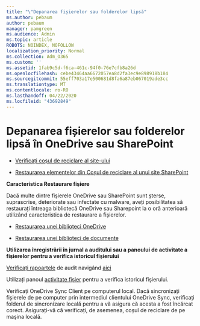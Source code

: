```yaml
---
title: "\"Depanarea fișierelor sau folderelor lipsă"
ms.author: pebaum
author: pebaum
manager: pamgreen
ms.audience: Admin
ms.topic: article
ROBOTS: NOINDEX, NOFOLLOW
localization_priority: Normal
ms.collection: Adm_O365
ms.custom: ''
ms.assetid: 1fab9c5d-f6ca-461c-94f0-76e7cfb8a26d
ms.openlocfilehash: cebe43464aa6672057ea8d2fa3ec9e898918b184
ms.sourcegitcommit: 55eff703a17e500681d8fa6a87eb067019ade3cc
ms.translationtype: MT
ms.contentlocale: ro-RO
ms.lasthandoff: 04/22/2020
ms.locfileid: "43692849"
---
```

# <a name="troubleshooting-missing-files-or-folders-in-onedrive-or-sharepoint"></a>Depanarea fișierelor sau folderelor lipsă în OneDrive sau SharePoint

- [Verificați coșul de reciclare al site-ului](https://support.office.com/article/restore-deleted-items-from-the-site-collection-recycle-bin-5fa924ee-16d7-487b-9a0a-021b9062d14b)

- [Restaurarea elementelor din Coșul de reciclare al unui site SharePoint](https://support.office.com/article/Restore-deleted-files-or-folders-in-OneDrive-949ada80-0026-4db3-a953-c99083e6a84f)



**Caracteristica Restaurare fișiere**

Dacă multe dintre fișierele OneDrive sau SharePoint sunt șterse, suprascrise, deteriorate sau infectate cu malware, aveți posibilitatea să restaurați întreaga bibliotecă OneDrive sau Sharepoint la o oră anterioară utilizând caracteristica de restaurare a fișierelor.

- [Restaurarea unei biblioteci OneDrive](https://support.office.com/article/restore-your-onedrive-fa231298-759d-41cf-bcd0-25ac53eb8a15)

- [Restaurarea unei biblioteci de documente](https://support.office.com/article/restore-a-document-library-317791c3-8bd0-4dfd-8254-3ca90883d39a)

**Utilizarea înregistrării în jurnal a auditului sau a panoului de activitate a fișierelor pentru a verifica istoricul fișierului**

[Verificați rapoartele](https://docs.microsoft.com/office365/securitycompliance/search-the-audit-log-in-security-and-compliance) </a> de audit navigând [aici](https://protection.office.com/#/unifiedauditlog)

Utilizați panoul [activitate fișier](https://support.office.com/article/File-activity-in-a-document-library-6105ecda-1dd0-4f6f-9542-102bf5c0ffe0) pentru a verifica istoricul fișierului.

Verificați OneDrive Sync Client pe computerul local.  Dacă sincronizați fișierele de pe computer prin intermediul clientului OneDrive Sync, verificați folderul de sincronizare locală pentru a vă asigura că acesta a fost încărcat corect. Asigurați-vă că verificați, de asemenea, coșul de reciclare de pe mașina locală.



